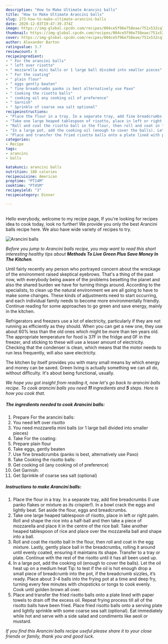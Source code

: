 ```yaml
---
description: "How to Make Ultimate Arancini balls"
title: "How to Make Ultimate Arancini balls"
slug: 273-how-to-make-ultimate-arancini-balls
date: 2020-12-03T19:47:39.374Z
image: https://img-global.cpcdn.com/recipes/004ce5f96e758eae/751x532cq70/arancini-balls-recipe-main-photo.jpg
thumbnail: https://img-global.cpcdn.com/recipes/004ce5f96e758eae/751x532cq70/arancini-balls-recipe-main-photo.jpg
cover: https://img-global.cpcdn.com/recipes/004ce5f96e758eae/751x532cq70/arancini-balls-recipe-main-photo.jpg
author: Alexander Barton
ratingvalue: 3.7
reviewcount: 8
recipeingredient:
- " For the arancini balls"
- " left over risotto"
- " mozzarella mini balls or 1 large ball divided into smaller pieces"
- " For the coating"
- " plain flour"
- " eggs gently beaten"
- " fine breadcrumbs panko is best alternatively use Paxo"
- " Cooking the risotto balls"
- " cooking oil any cooking oil of preference"
- " Garnish"
- " Sprinkle of coarse sea salt optional"
recipeinstructions:
- "Place the flour in a tray. In a separate tray, add fine breadcrumbs (I use panko flakes or mixture as its crispier!). In a bowl crack the eggs and lightly beat. Set aside the flour, eggs and breadcrumbs."
- "Take one large heaped tablespoon of risotto, place in left or right palm. Roll and shape the rice into a half-ball and then take a piece of mozzarella and place it in the centre of the rice ball. Take another heaped tablespoon of rice and place over the mozzarella ball and shape into a ball."
- "Roll and coat the risotto ball in the flour, then roll and coat in the egg mixture. Lastly, gently place ball in the breadcrumbs, rolling it around until evenly coated, ensuring it maintains its shape. Transfer to a tray or plate. Continue with the rest of the risotto until it has all been used up."
- "In a large pot, add the cooking oil (enough to cover the balls). Let the oil heat up on a medium heat Tip: to test if the oil is hot enough drop a small piece of breadcrumb into the pot, if the breadcrumb sizzles, it’s ready. Place about 3-4 balls into the frying pot at a time and deep fry, turning every few minutes with chopsticks or tongs to cook evenly. Cook until golden brown all over."
- "Place and transfer the fried risotto balls onto a plate lined with paper towels to drain off the excess oil. Repeat frying process till all of the risotto balls have been fried. Place fried risotto balls onto a serving plate and lightly sprinkle with some coarse sea salt (optional). Eat immediately while hot and serve with a side salad and condiments like aeoli or mustard."
categories:
- Recipe
tags:
- arancini
- balls

katakunci: arancini balls 
nutrition: 188 calories
recipecuisine: American
preptime: "PT14M"
cooktime: "PT45M"
recipeyield: "3"
recipecategory: Dinner

---
```

<br>
Hello everybody, welcome to my recipe page, If you're looking for recipes idea to cook today, look no further! We provide you only the best Arancini balls recipe here. We also have wide variety of recipes to try.
<br>


![Arancini balls](https://img-global.cpcdn.com/recipes/004ce5f96e758eae/751x532cq70/arancini-balls-recipe-main-photo.jpg)

<i>Before you jump to Arancini balls recipe, you may want to read this short interesting healthy tips about 
<strong>Methods To Live Green Plus Save Money In The Kitchen</strong>.</i>
</br>

Until fairly recently any person who portrayed concern about the wreckage of the environment raised skeptical eyebrows. That's a thing of the past now, with everybody being aware of the problems besetting the planet and also the shared burden we have for turning things around. According to the specialists, to clean up the natural environment we are all going to have to make some changes. These kinds of adjustments need to start occurring, and each individual family needs to become more environmentally friendly. Continue reading for some approaches to go green and save energy, mainly in the kitchen.

Refrigerators and freezers use a lot of electricity, particularly if they are not running as efficiently as they should. When you can get a new one, they use about 60% less than the old ones which might be more than ten years old. The appropriate temperature for food is 37F in the fridge and 0F in the freezer, and sticking to these will use a lesser amount of electricity. Checking that the condenser is clean, which means that the motor needs to run less frequently, will also save electricity.

The kitchen by itself provides you with many small means by which energy and money can be saved. Green living is actually something we can all do, without difficulty. It's about being functional, usually.


<i>We hope you got insight from reading it, now let's go back to arancini balls recipe. To cook arancini balls you need <strong>11</strong> ingredients and <strong>5</strong> steps. Here is how you cook that.
</i>

##### The ingredients needed to cook Arancini balls:

1. Prepare  For the arancini balls:
1. You need  left over risotto
1. You need  mozzarella mini balls (or 1 large ball divided into smaller pieces)
1. Take  For the coating:
1. Prepare  plain flour
1. Take  eggs, gently beaten
1. Use  fine breadcrumbs (panko is best, alternatively use Paxo)
1. Take  Cooking the risotto balls:
1. Get  cooking oil (any cooking oil of preference)
1. Get  Garnish:
1. Get  Sprinkle of coarse sea salt (optional)


##### Instructions to make Arancini balls:

1. Place the flour in a tray. In a separate tray, add fine breadcrumbs (I use panko flakes or mixture as its crispier!). In a bowl crack the eggs and lightly beat. Set aside the flour, eggs and breadcrumbs.
1. Take one large heaped tablespoon of risotto, place in left or right palm. Roll and shape the rice into a half-ball and then take a piece of mozzarella and place it in the centre of the rice ball. Take another heaped tablespoon of rice and place over the mozzarella ball and shape into a ball.
1. Roll and coat the risotto ball in the flour, then roll and coat in the egg mixture. Lastly, gently place ball in the breadcrumbs, rolling it around until evenly coated, ensuring it maintains its shape. Transfer to a tray or plate. Continue with the rest of the risotto until it has all been used up.
1. In a large pot, add the cooking oil (enough to cover the balls). Let the oil heat up on a medium heat Tip: to test if the oil is hot enough drop a small piece of breadcrumb into the pot, if the breadcrumb sizzles, it’s ready. Place about 3-4 balls into the frying pot at a time and deep fry, turning every few minutes with chopsticks or tongs to cook evenly. Cook until golden brown all over.
1. Place and transfer the fried risotto balls onto a plate lined with paper towels to drain off the excess oil. Repeat frying process till all of the risotto balls have been fried. Place fried risotto balls onto a serving plate and lightly sprinkle with some coarse sea salt (optional). Eat immediately while hot and serve with a side salad and condiments like aeoli or mustard.


<i>If you find this Arancini balls recipe useful please share it to your close friends or family, thank you and good luck.</i>
